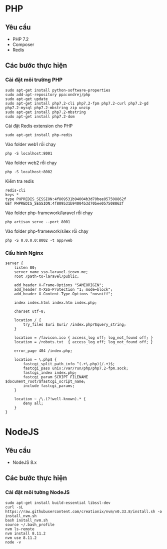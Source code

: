 # PHP

## Yêu cầu 
- PHP 7.2 
- Composer
- Redis

## Các bước thực hiện

### Cài đặt môi trường PHP
```console
sudo apt-get install python-software-properties
sudo add-apt-repository ppa:ondrej/php
sudo apt-get update
sudo apt-get install php7.2-cli php7.2-fpm php7.2-curl php7.2-gd php7.2-mysql php7.2-mbstring zip unzip
sudo apt-get install php7.2-mbstring
sudo apt-get install php7.2-dom
```

Cài đặt Redis extension cho PHP 
```console
sudo apt-get install php-redis
```

Vào folder web1 rồi chạy
```console
php -S localhost:8001 
```

Vào folder web2 rồi chạy
```console
php -S localhost:8002
```

Kiểm tra redis
```console
redis-cli
keys *
type PHPREDIS_SESSION:4f809531b94004b3d70bee057508862f
GET PHPREDIS_SESSION:4f809531b94004b3d70bee057508862f
```

Vào folder php-framework/laravel rồi chạy
```console
php artisan serve --port 8001
```

Vào folder php-framework/silex rồi chạy
```console
php -S 0.0.0.0:8002 -t app/web
```

### Cấu hình Nginx
```
server {
    listen 80;
    server_name sso-laravel.icovn.me;
    root /path-to-laravel/public;

    add_header X-Frame-Options "SAMEORIGIN";
    add_header X-XSS-Protection "1; mode=block";
    add_header X-Content-Type-Options "nosniff";

    index index.html index.htm index.php;

    charset utf-8;

    location / {
        try_files $uri $uri/ /index.php?$query_string;
    }

    location = /favicon.ico { access_log off; log_not_found off; }
    location = /robots.txt  { access_log off; log_not_found off; }

    error_page 404 /index.php;

    location ~ \.php$ {
        fastcgi_split_path_info ^(.+\.php)(/.+)$;
        fastcgi_pass unix:/var/run/php/php7.2-fpm.sock;
        fastcgi_index index.php;
        fastcgi_param SCRIPT_FILENAME $document_root/$fastcgi_script_name;
        include fastcgi_params;
    }

    location ~ /\.(?!well-known).* {
        deny all;
    }
}
```

# NodeJS

## Yêu cầu
- NodeJS 8.x

## Các bước thực hiện

### Cài đặt môi tường NodeJS
```console
sudo apt-get install build-essential libssl-dev
curl -sL https://raw.githubusercontent.com/creationix/nvm/v0.33.8/install.sh -o install_nvm.sh
bash install_nvm.sh
source ~/.bash_profile 
nvm ls-remote
nvm install 8.11.2
nvm use 8.11.2
node -v
```